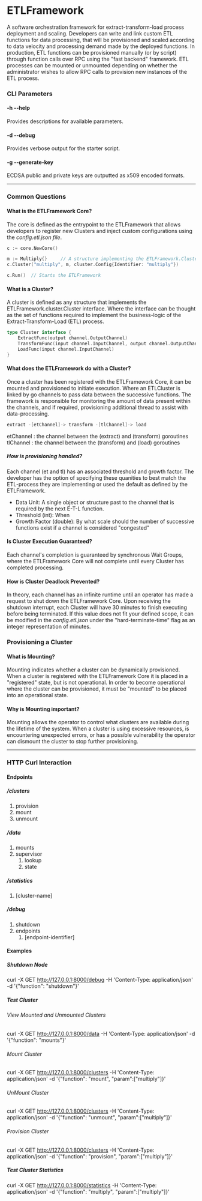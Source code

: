 # ETLFramework
A software orchestration framework for extract-transform-load process deployment and scaling. Developers can write and link custom ETL functions for data processing, that will be provisioned and scaled according to data velocity and processing demand made by the deployed functions. In production, ETL functions can be provisioned manually (or by script) through function calls over RPC using the "fast backend" framework. ETL processes can be mounted or unmounted depending on whether the administrator wishes to allow RPC calls to provision new instances of the ETL process.

### CLI Parameters

#### -h --help
Provides descriptions for available parameters.

#### -d --debug
Provides verbose output for the starter script.

#### -g --generate-key
ECDSA public and private keys are outputted as x509 encoded formats.

---

### Common Questions

#### What is the ETLFramework Core?
The core is defined as the entrypoint to the ETLFramework that allows developers to register new Clusters and inject custom configurations
using the *config.etl.json file*.

```go
c := core.NewCore()

m := Multiply{} 	// A structure implementing the ETLFramework.Cluster.Cluster interface
c.Cluster("multiply", m, cluster.Config{Identifier: "multiply"})

c.Run()	 // Starts the ETLFramework
```

#### What is a Cluster?
A cluster is defined as any structure that implements the ETLFramework.cluster.Cluster interface. Where the interface can be thought as 
the set of functions required to implement the business-logic of the Extract-Transform-Load (ETL) process. 

```go
type Cluster interface {
    ExtractFunc(output channel.OutputChannel)
    TransformFunc(input channel.InputChannel, output channel.OutputChannel)
    LoadFunc(input channel.InputChannel)
}
```

#### What does the ETLFramework do with a Cluster?
Once a cluster has been registered with the ETLFramework Core, it can be mounted and provisioned to initiate execution. Where an ETLCluster is linked by
go channels to pass data between the successive functions. The framework is responsible for monitoring the amount of data present within the channels, and if required, provisioning
additional thread to assist with data-processing.

```go
extract -[etChannel]-> transform -[tlChannel]-> load
```

etChannel : the channel between the (extract) and (transform) goroutines
tlChannel : the channel between the (transform) and (load) goroutines

##### How is provisioning handled?

Each channel (et and tl) has an associated threshold and growth factor. The developer has the option of specifying these quanities to
best match the ETL-process they are implementing or used the default as defined by the ETLFramework.

- Data Unit: A single object or structure past to the channel that is required by the next E-T-L function.
- Threshold (int): When 
- Growth Factor (double): By what scale should the number of successive functions exist if a channel is considered "congested"

#### Is Cluster Execution Guaranteed?

Each channel's completion is guaranteed by synchronous Wait Groups, where the ETLFramework Core will not
complete until every Cluster has completed processing.

#### How is Cluster Deadlock Prevented?

In theory, each channel has an infinite runtime until an operator has made a request to shut down the ETLFramework Core. Upon receiving the
shutdown interrupt, each Cluster will have 30 minutes to finish executing before being terminated. If this value does not fit your defined
scope, it can be modified in the *config.etl.json* under the "hard-terminate-time" flag as an integer representation of minutes.

### Provisioning a Cluster

#### What is Mounting?

Mounting indicates whether a cluster can be dynamically provisioned. When a cluster is registered
with the ETLFramework Core it is placed in a "registered" state, but is not operational. In order to
become operational where the cluster can be provisioned, it must be "mounted" to be placed into an operational state.

#### Why is Mounting important?

Mounting allows the operator to control what clusters are available during the lifetime of the system. When a cluster
is using excessive resources, is encountering unexpected errors, or has a possible vulnerability the operator can dismount
the cluster to stop further provisioning.

---

### HTTP Curl Interaction

#### Endpoints

##### /clusters
1. provision
2. mount
3. unmount

##### /data

1. mounts
2. supervisor
   1. lookup
   2. state

##### /statistics
1. [cluster-name]

##### /debug
1. shutdown
2. endpoints
   1. [endpoint-identifier]

#### Examples

##### Shutdown Node
curl -X GET http://127.0.0.1:8000/debug -H 'Content-Type: application/json' -d '{"function": "shutdown"}'

##### Test Cluster

###### View Mounted and Unmounted Clusters
curl -X GET http://127.0.0.1:8000/data -H 'Content-Type: application/json' -d '{"function": "mounts"}'

###### Mount Cluster
curl -X GET http://127.0.0.1:8000/clusters -H 'Content-Type: application/json' -d '{"function": "mount", "param":["multiply"]}'

###### UnMount Cluster
curl -X GET http://127.0.0.1:8000/clusters -H 'Content-Type: application/json' -d '{"function": "unmount", "param":["multiply"]}'

###### Provision Cluster
curl -X GET http://127.0.0.1:8000/clusters -H 'Content-Type: application/json' -d '{"function": "provision", "param":["multiply"]}'

##### Test Cluster Statistics
curl -X GET http://127.0.0.1:8000/statistics -H 'Content-Type: application/json' -d '{"function": "multiply", "param":["multiply"]}'
